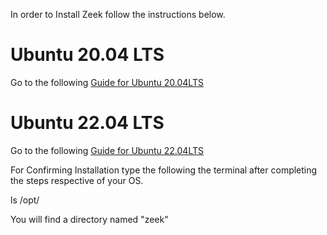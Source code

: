 In order to Install Zeek follow the instructions below.

# Ubuntu 20.04 LTS

Go to the following [Guide for Ubuntu 20.04LTS](https://github.com/cyberseef/Zeek_Installation_Guide/blob/93e3df2eaf16e32431b5ff8d5e9552b01788e4cd/Ubuntu%2020.04%20LTS%20Zeek%20Guide.MD)
# Ubuntu 22.04 LTS

Go to the following [Guide for Ubuntu 22.04LTS](https://github.com/cyberseef/Zeek_Installation_Guide/blob/93e3df2eaf16e32431b5ff8d5e9552b01788e4cd/Ubuntu%2022.04%20LTS%20Zeek%20Guide.MD)


For Confirming Installation type the following the terminal after completing the steps respective of your OS.

ls /opt/

You will find a directory named "zeek"
